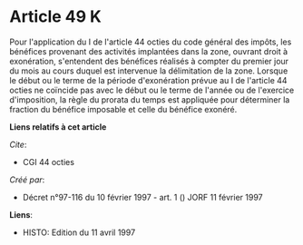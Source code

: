 # Article 49 K

Pour l'application du I de l'article 44 octies du code général des impôts, les bénéfices provenant des activités implantées
dans la zone, ouvrant droit à exonération, s'entendent des bénéfices réalisés à compter du premier jour du mois au cours
duquel est intervenue la délimitation de la zone. Lorsque le début ou le terme de la période d'exonération prévue au I de
l'article 44 octies ne coïncide pas avec le début ou le terme de l'année ou de l'exercice d'imposition, la règle du prorata
du temps est appliquée pour déterminer la fraction du bénéfice imposable et celle du bénéfice exonéré.

**Liens relatifs à cet article**

_Cite_:

  - CGI 44 octies

_Créé par_:

  - Décret n°97-116 du 10 février 1997 - art. 1 () JORF 11 février 1997

**Liens**:

  - HISTO: Edition du 11 avril 1997
